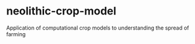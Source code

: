 # neolithic-crop-model
Application of computational crop models to understanding the spread of farming
